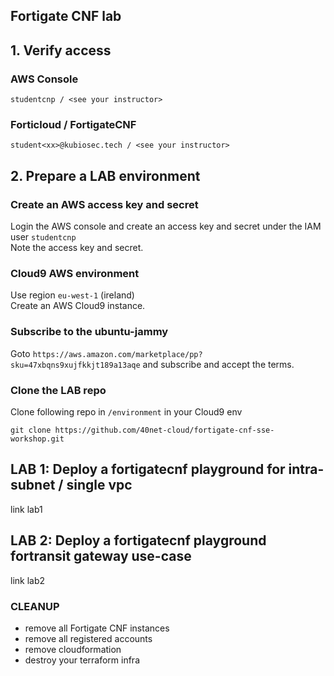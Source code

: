 ## Fortigate CNF lab

## 1. Verify access
### AWS Console
```
studentcnp / <see your instructor>
```
### Forticloud / FortigateCNF
```
student<xx>@kubiosec.tech / <see your instructor>
```

## 2. Prepare a LAB environment
### Create an AWS access key and secret
Login the AWS console and create an access key and secret under the IAM user `studentcnp`<br>
Note the access key and secret.

### Cloud9 AWS environment
Use region `eu-west-1` (ireland) <br>
Create an AWS Cloud9 instance.

### Subscribe to the ubuntu-jammy
Goto `https://aws.amazon.com/marketplace/pp?sku=47xbqns9xujfkkjt189a13aqe` and subscribe and accept the terms.

### Clone the LAB repo 
Clone following repo in `/environment` in your Cloud9 env
```
git clone https://github.com/40net-cloud/fortigate-cnf-sse-workshop.git
```

## LAB 1: Deploy a fortigatecnf playground for intra-subnet / single vpc
link lab1

## LAB 2: Deploy a fortigatecnf playground fortransit gateway use-case
link lab2

### CLEANUP 
- remove all Fortigate CNF instances
- remove all registered accounts
- remove cloudformation 
- destroy your terraform infra

